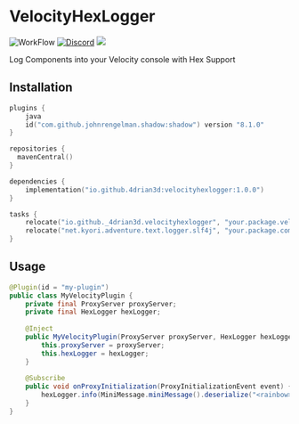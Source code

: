 # VelocityHexLogger
![WorkFlow](https://img.shields.io/github/actions/workflow/status/MiniPlaceholders/MiniPlaceholders/build.yml?style=flat-square)
[![Discord](https://img.shields.io/discord/899740810956910683?color=7289da&label=Discord)](https://discord.gg/5NMMzK5mAn)
![](https://img.shields.io/maven-central/v/io.github.4drian3d/velocityhexlogger?style=flat-square)

Log Components into your Velocity console with Hex Support

## Installation

```kotlin
plugins {
    java
    id("com.github.johnrengelman.shadow:shadow") version "8.1.0"
}

repositories {
  mavenCentral()
}

dependencies {
    implementation("io.github.4drian3d:velocityhexlogger:1.0.0")
}

tasks {
    relocate("io.github._4drian3d.velocityhexlogger", "your.package.velocityhexlogger")
    relocate("net.kyori.adventure.text.logger.slf4j", "your.package.component.logger")
}
```

## Usage

```java
@Plugin(id = "my-plugin")
public class MyVelocityPlugin {
    private final ProxyServer proxyServer;
    private final HexLogger hexLogger;
    
    @Inject
    public MyVelocityPlugin(ProxyServer proxyServer, HexLogger hexLogger) {
        this.proxyServer = proxyServer;
        this.hexLogger = hexLogger;
    }
    
    @Subscribe
    public void onProxyInitialization(ProxyInitializationEvent event) {
        hexLogger.info(MiniMessage.miniMessage().deserialize("<rainbow>Plugin Started"));
    }
}

```